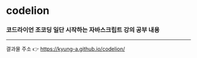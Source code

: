 # codelion
### 코드라이언 조코딩 일단 시작하는 자바스크립트 강의 공부 내용
---------------------------------------
결과물 주소 👉 https://kyung-a.github.io/codelion/

